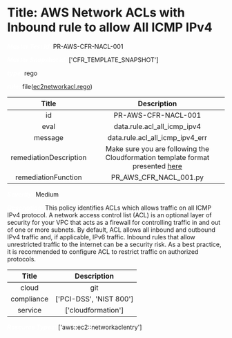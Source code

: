



# Title: AWS Network ACLs with Inbound rule to allow All ICMP IPv4


***<font color="white">Master Test Id:</font>*** PR-AWS-CFR-NACL-001

***<font color="white">Master Snapshot Id:</font>*** ['CFR_TEMPLATE_SNAPSHOT']

***<font color="white">type:</font>*** rego

***<font color="white">rule:</font>*** file([ec2networkacl.rego])  
  
  
  
  

|Title|Description|
| :---: | :---: |
|id|PR-AWS-CFR-NACL-001|
|eval|data.rule.acl_all_icmp_ipv4|
|message|data.rule.acl_all_icmp_ipv4_err|
|remediationDescription|Make sure you are following the Cloudformation template format presented <a href='https://docs.aws.amazon.com/AWSCloudFormation/latest/UserGuide/aws-resource-ec2-network-acl-entry.html' target='_blank'>here</a>|
|remediationFunction|PR_AWS_CFR_NACL_001.py|


***<font color="white">Severity:</font>*** Medium

***<font color="white">Description:</font>*** This policy identifies ACLs which allows traffic on all ICMP IPv4 protocol. A network access control list (ACL) is an optional layer of security for your VPC that acts as a firewall for controlling traffic in and out of one or more subnets. By default, ACL allows all inbound and outbound IPv4 traffic and, if applicable, IPv6 traffic. Inbound rules that allow unrestricted traffic to the internet can be a security risk. As a best practice, it is recommended to configure ACL to restrict traffic on authorized protocols.  
  
  

|Title|Description|
| :---: | :---: |
|cloud|git|
|compliance|['PCI-DSS', 'NIST 800']|
|service|['cloudformation']|


***<font color="white">Resource Types:</font>*** ['aws::ec2::networkaclentry']


[ec2networkacl.rego]: https://github.com/prancer-io/prancer-compliance-test/tree/master/aws/iac/ec2networkacl.rego
